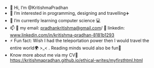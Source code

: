 - 👋 Hi, I’m @KritishmaPradhan
- 👀 I’m interested in programming, designing and travelling✈️
- 🌱 I’m currently learning computer science 💻
- 📫  📍 my email: pradhankritishma@gmail.com/ 📍 linkedin: www.linkedin.com/in/kritishma-pradhan-8181b1293
- ⚡ Fun fact: Wish I had the teleportation power then I would travel the entire world🌍  >_< . Reading minds would also be fun💭 
- Know more about me via my CV📍  https://kritishmapradhan.github.io/ethical-writes/myfirsthtml.html
<!---
KritishmaPradhan/KritishmaPradhan is a ✨ special ✨ repository because its `README.md` (this file) appears on your GitHub profile.
You can click the Preview link to take a look at your changes.
--->
